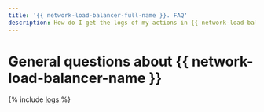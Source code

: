 ```yaml
---
title: '{{ network-load-balancer-full-name }}. FAQ'
description: How do I get the logs of my actions in {{ network-load-balancer-full-name }}? For more information, see Data requests.
---
```


# General questions about {{ network-load-balancer-name }}

{% include [logs](../../_qa/logs.md) %}
